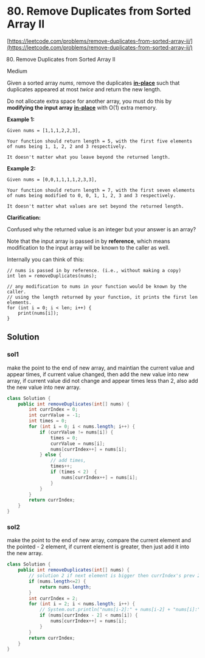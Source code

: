 # 80. Remove Duplicates from Sorted Array II

[https://leetcode.com/problems/remove-duplicates-from-sorted-array-ii/](https://leetcode.com/problems/remove-duplicates-from-sorted-array-ii/)

80. Remove Duplicates from Sorted Array II

Medium

Given a sorted array _nums_, remove the duplicates [**in-place**](https://en.wikipedia.org/wiki/In-place_algorithm) such that duplicates appeared at most _twice_ and return the new length.

Do not allocate extra space for another array, you must do this by **modifying the input array** [**in-place**](https://en.wikipedia.org/wiki/In-place_algorithm) with O\(1\) extra memory.

**Example 1:**

```text
Given nums = [1,1,1,2,2,3],

Your function should return length = 5, with the first five elements of nums being 1, 1, 2, 2 and 3 respectively.

It doesn't matter what you leave beyond the returned length.
```

**Example 2:**

```text
Given nums = [0,0,1,1,1,1,2,3,3],

Your function should return length = 7, with the first seven elements of nums being modified to 0, 0, 1, 1, 2, 3 and 3 respectively.

It doesn't matter what values are set beyond the returned length.
```

**Clarification:**

Confused why the returned value is an integer but your answer is an array?

Note that the input array is passed in by **reference**, which means modification to the input array will be known to the caller as well.

Internally you can think of this:

```text
// nums is passed in by reference. (i.e., without making a copy)
int len = removeDuplicates(nums);

// any modification to nums in your function would be known by the caller.
// using the length returned by your function, it prints the first len elements.
for (int i = 0; i < len; i++) {
    print(nums[i]);
}
```

## Solution

### sol1

make the point to the end of new array, and maintian the current value and appear times, if current value changed, then add the new value into new array, if current value did not change and appear times less than 2, also add the new value into new array.

```java
class Solution {
    public int removeDuplicates(int[] nums) {
        int currIndex = 0;
        int currValue = -1;
        int times = 0;
        for (int i = 0; i < nums.length; i++) {
            if (currValue != nums[i]) {
                times = 0;
                currValue = nums[i];
                nums[currIndex++] = nums[i];
            } else {
                // add times, 
                times++;
                if (times < 2)  {
                    nums[currIndex++] = nums[i];
                }
            }
        }
        return currIndex;
    }
}
```

### sol2

make the point to the end of new array, compare the current element and the pointed - 2 element, if current element is greater, then just add it into the new array.

```java
class Solution {
    public int removeDuplicates(int[] nums) {
        // solution 2 if next element is bigger then currIndex's prev 2 element, than move element to currIndex
        if (nums.length<=2) {
            return nums.length;
        }
        int currIndex = 2;
        for (int i = 2; i < nums.length; i++) {
            // System.out.println("nums[i-2]:" + nums[i-2] + "nums[i]:" + nums[i]);
            if (nums[currIndex - 2] < nums[i]) {
                nums[currIndex++] = nums[i];
            }
        }
        return currIndex;
    }
}
```

